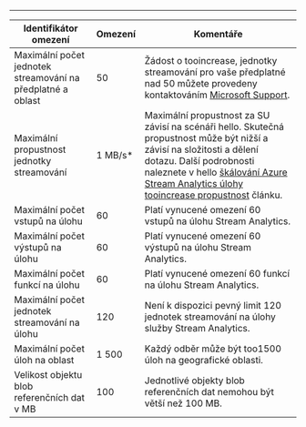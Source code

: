 ---
| Identifikátor omezení | Omezení | Komentáře |
| --- | --- | --- |
| Maximální počet jednotek streamování na předplatné a oblast |50 |Žádost o tooincrease, jednotky streamování pro vaše předplatné nad 50 můžete provedeny kontaktováním [Microsoft Support](https://support.microsoft.com/en-us). |
| Maximální propustnost jednotky streamování |1 MB/s* |Maximální propustnost za SU závisí na scénáři hello. Skutečná propustnost může být nižší a závisí na složitosti a dělení dotazu. Další podrobnosti naleznete v hello [škálování Azure Stream Analytics úlohy tooincrease propustnost](../articles/stream-analytics/stream-analytics-scale-jobs.md) článku. |
| Maximální počet vstupů na úlohu |60 |Platí vynucené omezení 60 vstupů na úlohu Stream Analytics. |
| Maximální počet výstupů na úlohu |60 |Platí vynucené omezení 60 výstupů na úlohu Stream Analytics. |
| Maximální počet funkcí na úlohu |60 |Platí vynucené omezení 60 funkcí na úlohu Stream Analytics. |
| Maximální počet jednotek streamování na úlohu |120 |Není k dispozici pevný limit 120 jednotek streamování na úlohy služby Stream Analytics. |
| Maximální počet úloh na oblast |1 500 |Každý odběr může být too1500 úloh na geografické oblasti. |
| Velikost objektu blob referenčních dat v MB | 100 | Jednotlivé objekty blob referenčních dat nemohou být větší než 100 MB. |

